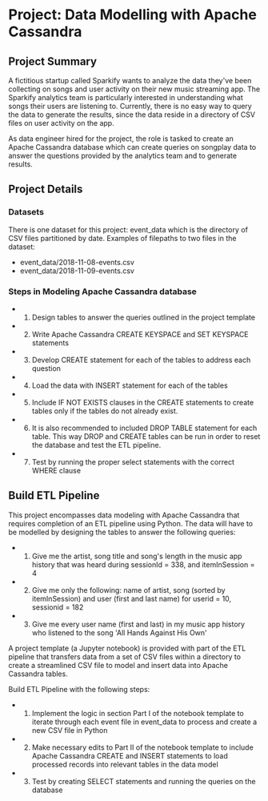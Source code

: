# Project: Data Modelling with Apache Cassandra 

## Project Summary

A fictitious startup called Sparkify wants to analyze the data they've been collecting on songs and user activity on their new music streaming app. The Sparkify analytics team is particularly interested in understanding what songs their users are listening to. Currently, there is no easy way to query the data to generate the results, since the data reside in a directory of CSV files on user activity on the app.

As data engineer hired for the project, the role is tasked to create an Apache Cassandra database which can create queries on songplay data to answer the questions provided by the analytics team and to generate results.

## Project Details

### Datasets
There is one dataset for this project: event_data which is the directory of CSV files partitioned by date. Examples of filepaths to two files in the dataset:

- event_data/2018-11-08-events.csv
- event_data/2018-11-09-events.csv

### Steps in Modeling Apache Cassandra database
- 1. Design tables to answer the queries outlined in the project template
- 2. Write Apache Cassandra CREATE KEYSPACE and SET KEYSPACE statements
- 3. Develop CREATE statement for each of the tables to address each question
- 4. Load the data with INSERT statement for each of the tables
- 5. Include IF NOT EXISTS clauses in the CREATE statements to create tables only if the tables do not already exist. 
- 6. It is also recommended to included DROP TABLE statement for each table. This way DROP and CREATE tables can be run in order to reset the database and test the ETL pipeline.
- 7. Test by running the proper select statements with the correct WHERE clause



## Build ETL Pipeline

This project encompasses data modeling with Apache Cassandra that requires completion of an ETL pipeline using Python. The data will have to be modelled by designing the tables to answer the following queries:

- 1. Give me the artist, song title and song's length in the music app history that was heard during sessionId = 338, and itemInSession = 4

- 2. Give me only the following: name of artist, song (sorted by itemInSession) and user (first and last name) for userid = 10, sessionid = 182

- 3. Give me every user name (first and last) in my music app history who listened to the song 'All Hands Against His Own'

A project template (a Jupyter notebook) is provided with part of the ETL pipeline that transfers data from a set of CSV files within a directory to create a streamlined CSV file to model and insert data into Apache Cassandra tables.

Build ETL Pipeline with the following steps:


- 1. Implement the logic in section Part I of the notebook template to iterate through each event file in event_data to process and create a new CSV file in Python

- 2. Make necessary edits to Part II of the notebook template to include Apache Cassandra CREATE and INSERT statements to load processed records into relevant tables in the data model

- 3. Test by creating SELECT statements and running the queries on the database



```python

```
